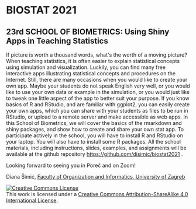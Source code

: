 # BIOSTAT 2021
## 23rd SCHOOL OF BIOMETRICS:  Using Shiny Apps in Teaching Statistics
If picture is worth a thousand words, what's the worth of a moving picture? When teaching statistics, it is often easier to explain statistical concepts using simulation and visualization. Luckily, you can find many free interactive apps illustrating statistical concepts and  procedures on the Internet. Still, there are many occasions when you would  like to create your own app. Maybe your students do not speak English very well, or you would like to use your own data or example in the simulation, or you would just like to tweak one little aspect of the app to better suit your purpose. If you know basics of R and RStudio, and are familiar with ggplot2, you can easily create your own apps, which you can share with your students as files to be run in RStudio, or upload to a remote server and make accessible as web apps. 
In this School of Biometrics, we will cover the basics of the rmarkdown and shiny packages, and show how to create and share your own stat app.
To participate actively in the school, you will have to install R and RStudio on your laptop. You will also have to install some R packages. All the school materials, including instructions, slides, examples, and assignments will be available at the github repository https://github.com/disimic/biostat2021 .

Looking forward to seeing you in Poreč and on Zoom! 

Diana Šimić, <a href="https://www.foi.unizg.hr/en">Faculty of Organization and Informatics, University of Zagreb</a>

<a rel="license" href="http://creativecommons.org/licenses/by-sa/4.0/"><img alt="Creative Commons License" style="border-width:0" src="https://i.creativecommons.org/l/by-sa/4.0/88x31.png" /></a><br />This work is licensed under a <a rel="license" href="http://creativecommons.org/licenses/by-sa/4.0/">Creative Commons Attribution-ShareAlike 4.0 International License</a>.
